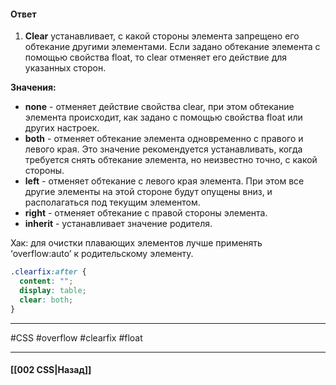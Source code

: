 #### Ответ

1. **Clear** устанавливает, с какой стороны элемента запрещено его обтекание другими элементами. 
   Если задано обтекание элемента с помощью свойства float, то clear отменяет его действие для указанных сторон.

**Значения:**
* **none** - отменяет действие свойства clear, при этом обтекание элемента происходит, как задано с помощью свойства float или других настроек.
* **both** - отменяет обтекание элемента одновременно с правого и левого края. 
  Это значение рекомендуется устанавливать, когда требуется снять обтекание элемента, но неизвестно точно, с какой стороны.
* **left** - отменяет обтекание с левого края элемента. При этом все другие элементы на этой стороне будут опущены вниз, и располагаться под текущим элементом.
* **right** - отменяет обтекание с правой стороны элемента.
* **inherit** - устанавливает значение родителя.

Хак: для очистки плавающих элементов лучше применять ‘overflow:auto’ к родительскому элементу.

```css
.clearfix:after {
  content: "";
  display: table;
  clear: both;
}
```

___
#CSS #overflow #clearfix #float

___

#### [[002 CSS|Назад]]